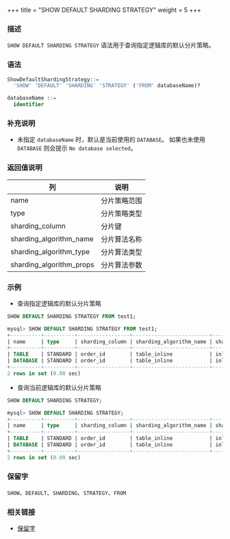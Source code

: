 +++
title = "SHOW DEFAULT SHARDING STRATEGY"
weight = 5
+++

### 描述

`SHOW DEFAULT SHARDING STRATEGY` 语法用于查询指定逻辑库的默认分片策略。

### 语法

```sql
ShowDefaultShardingStrategy::=
  'SHOW' 'DEFAULT' 'SHARDING' 'STRATEGY' ('FROM' databaseName)?

databaseName ::=
  identifier
```

### 补充说明

- 未指定 `databaseName` 时，默认是当前使用的 `DATABASE`。 如果也未使用 `DATABASE` 则会提示 `No database selected`。

### 返回值说明

| 列                       | 说明          |
| ------------------------| --------------|
| name                    | 分片策略范围 |
| type                    | 分片策略类型    |
| sharding_column         | 分片键         |
| sharding_algorithm_name | 分片算法名称    |
| sharding_algorithm_type | 分片算法类型    |
| sharding_algorithm_props| 分片算法参数    |

### 示例

- 查询指定逻辑库的默认分片策略

```sql
SHOW DEFAULT SHARDING STRATEGY FROM test1;
```

```sql
mysql> SHOW DEFAULT SHARDING STRATEGY FROM test1;
+----------+----------+-----------------+-------------------------+-------------------------+-----------------------------------------------------+
| name     | type     | sharding_column | sharding_algorithm_name | sharding_algorithm_type | sharding_algorithm_props                            |
+----------+----------+-----------------+-------------------------+-------------------------+-----------------------------------------------------+
| TABLE    | STANDARD | order_id        | table_inline            | inline                  | {algorithm-expression=t_order_item_${order_id % 2}} |
| DATABASE | STANDARD | order_id        | table_inline            | inline                  | {algorithm-expression=t_order_item_${order_id % 2}} |
+----------+----------+-----------------+-------------------------+-------------------------+-----------------------------------------------------+
2 rows in set (0.00 sec)
```

- 查询当前逻辑库的默认分片策略

```sql
SHOW DEFAULT SHARDING STRATEGY;
```

```sql
mysql> SHOW DEFAULT SHARDING STRATEGY;
+----------+----------+-----------------+-------------------------+-------------------------+-----------------------------------------------------+
| name     | type     | sharding_column | sharding_algorithm_name | sharding_algorithm_type | sharding_algorithm_props                            |
+----------+----------+-----------------+-------------------------+-------------------------+-----------------------------------------------------+
| TABLE    | STANDARD | order_id        | table_inline            | inline                  | {algorithm-expression=t_order_item_${order_id % 2}} |
| DATABASE | STANDARD | order_id        | table_inline            | inline                  | {algorithm-expression=t_order_item_${order_id % 2}} |
+----------+----------+-----------------+-------------------------+-------------------------+-----------------------------------------------------+
2 rows in set (0.00 sec)
```

### 保留字

`SHOW`、`DEFAULT`、`SHARDING`、`STRATEGY`、`FROM`

### 相关链接

- [保留字](/cn/reference/distsql/syntax/reserved-word/)

